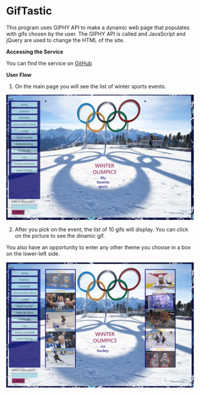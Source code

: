# GifTastic

This program uses GIPHY API to make a dynamic web page that populates with gifs chosen by the user. The GIPHY API is called and JavaScript and jQuery are used to change the HTML of the site.

**Accessing the Service**


You can find the service on
[GitHub](https://edudek002.github.io/GifTastic//)


**User Flow**

1. On the main page you will see the list of winter sports events.

![Main Page](./assets/images/MainPage.png)



 2. After you pick on the event, the list of 10 gifs will display. You can click on the picture to see the dinamic gif.

 You also have an opportunity to enter any other theme you choose in a box on the lower-left side.

 ![Survey Page](./assets/images/ChosenSport.png)

